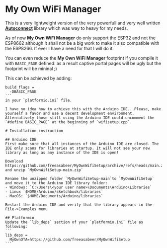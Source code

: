 # My Own WiFi Manager

This is a very lightweight version of the very powerfull and very well written **[Autoconnect](https://github.com/Hieromon/AutoConnect)** library which was way to heavy for my needs.

As of now **My Own WiFi Manager** do only support the ESP32 and not the ESP8662 although it shall not be a big work to make it also compatible with the ESP8266. If ever I have a need for that I will do it.

You can even reduce the **My Own WiFi Manager** footprint if you compile it with `BASIC_PAGE` defined: as a result captive portal pages will be ugly but the footprint will be mininal ;)

This can be achieved by adding:
````
build_flags =
  -DBASIC_PAGE
```
in your `platformio.ini` file.

I have no idea how to achieve this with the Arduino IDE...Please, make yourself a favor and use a decent development environment.
Alternatively those still using the Arduino IDE could uncomment the `#define BASIC_PAGE` at the beginning of `wifisetup.cpp`.

# Installation instruction

## Arduino IDE
First make sure that all instances of the Arduino IDE are closed. The IDE only scans for libraries at startup. It will not see your new library as long as any instance of the IDE is open!

Download https://github.com/freeasabeer/MyOwnWifiSetup/archive/refs/heads/main.zip and unzip `MyOwnWifiSetup-main.zip`

Rename the unzipped folder `MyOwnWifiSetup-main`to `MyOwnWifiSetup` and move it to the Arduino IDE library folder:
- Windows: `C:\Users\<your user name>\Documents\Arduino\Libraries`
- Linux `$HOME/Arduino/sketchbook/libraries`
- MacOS: `$HOME/Documents/Arduino/libraries`

Restart the Arduino IDE and verify that the library appears in the File->Examples menu

## Platformio
Update the `lib_deps` section of your `platformio.ini` file as following:
```
lib_deps =
  MyOwnOTA=https://github.com/freeasabeer/MyOwnWifiSetup
```